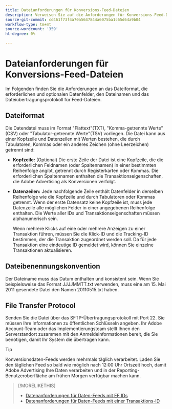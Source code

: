 ```yaml
---
title: Dateianforderungen für Konversions-Feed-Dateien
description: Verweisen Sie auf die Anforderungen für Konversions-Feed-Dateien.
source-git-commit: cd461f73f4a70a5647844a6075ba1c65d64a9b04
workflow-type: tm+mt
source-wordcount: '359'
ht-degree: 0%

---
```


# Dateianforderungen für Konversions-Feed-Dateien

Im Folgenden finden Sie die Anforderungen an das Dateiformat, die erforderlichen und optionalen Datenfelder, den Dateinamen und das Dateiübertragungsprotokoll für Feed-Dateien.

## Dateiformat

Die Datendatei muss im Format &quot;Flattext&quot;(TXT), &quot;Komma-getrennte Werte&quot;(CSV) oder &quot;Tabulator-getrennte Werte&quot;(TSV) vorliegen. Die Datei kann aus einer Kopfzeile und Datenzeilen mit Werten bestehen, die durch Tabulatoren, Kommas oder ein anderes Zeichen (ohne Leerzeichen) getrennt sind:

* **Kopfzeile:** (Optional) Die erste Zeile der Datei ist eine Kopfzeile, die die erforderlichen Feldnamen (oder Spaltennamen) in einer bestimmten Reihenfolge angibt, getrennt durch Registerkarten oder Kommas. Die erforderlichen Spaltennamen enthalten die Transaktionseigenschaften, die Adobe Advertising als Konversionen verfolgt.

* **Datenzeilen:** Jede nachfolgende Zeile enthält Datenfelder in derselben Reihenfolge wie die Kopfzeile und durch Tabulatoren oder Kommas getrennt. Wenn der erste Datensatz keine Kopfzeile ist, muss jede Datenzeile alle möglichen Felder in einer angegebenen Reihenfolge enthalten. Die Werte aller IDs und Transaktionseigenschaften müssen alphanumerisch sein.

   Wenn mehrere Klicks auf eine oder mehrere Anzeigen zu einer Transaktion führen, müssen Sie die Klick-ID und die Tracking-ID bestimmen, der die Transaktion zugeordnet werden soll. Da für jede Transaktion eine eindeutige ID gemeldet wird, können Sie einzelne Transaktionen aktualisieren.

## Dateibenennungskonvention

Der Dateiname muss das Datum enthalten und konsistent sein. Wenn Sie beispielsweise das Format JJJJMMTT.txt verwenden, muss eine am 15. Mai 2011 gesendete Datei den Namen 20110515.txt haben.

## File Transfer Protocol

Senden Sie die Datei über das SFTP-Übertragungsprotokoll mit Port 22. Sie müssen Ihre Informationen zu öffentlichen Schlüsseln angeben.  Ihr Adobe Account-Team oder das Implementierungsteam stellt Ihnen den Serverstandort zusammen mit den Anmeldeinformationen bereit, die Sie benötigen, damit Ihr System die  übertragen kann.

>[!TIP]
>
>Konversionsdaten-Feeds werden mehrmals täglich verarbeitet. Laden Sie den täglichen Feed so bald wie möglich nach 12:00 Uhr Ortszeit hoch, damit Adobe Advertising Ihre Daten verarbeiten und in der Reporting-Benutzeroberfläche am frühen Morgen verfügbar machen kann.

>[!MORELIKETHIS]
>
>* [Datenanforderungen für Daten-Feeds mit EF IDs](/help/search-social-commerce/tracking/feed-ef-id-data-requirements.md)
>* [Datenanforderungen für Daten-Feeds mit einer Transaktions-ID](/help/search-social-commerce/tracking/feed-transaction-id-data-requirements.md)

